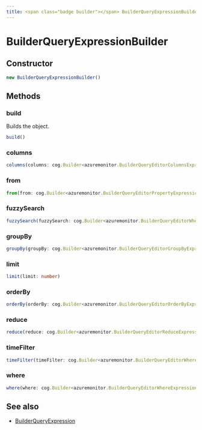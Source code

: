 ```yaml
---
title: <span class="badge builder"></span> BuilderQueryExpressionBuilder
---
```

# <span class="badge builder"></span> BuilderQueryExpressionBuilder

## Constructor

```typescript
new BuilderQueryExpressionBuilder()
```
## Methods

### <span class="badge object-method"></span> build

Builds the object.

```typescript
build()
```

### <span class="badge object-method"></span> columns

```typescript
columns(columns: cog.Builder<azuremonitor.BuilderQueryEditorColumnsExpression>)
```

### <span class="badge object-method"></span> from

```typescript
from(from: cog.Builder<azuremonitor.BuilderQueryEditorPropertyExpression>)
```

### <span class="badge object-method"></span> fuzzySearch

```typescript
fuzzySearch(fuzzySearch: cog.Builder<azuremonitor.BuilderQueryEditorWhereExpressionArray>)
```

### <span class="badge object-method"></span> groupBy

```typescript
groupBy(groupBy: cog.Builder<azuremonitor.BuilderQueryEditorGroupByExpressionArray>)
```

### <span class="badge object-method"></span> limit

```typescript
limit(limit: number)
```

### <span class="badge object-method"></span> orderBy

```typescript
orderBy(orderBy: cog.Builder<azuremonitor.BuilderQueryEditorOrderByExpressionArray>)
```

### <span class="badge object-method"></span> reduce

```typescript
reduce(reduce: cog.Builder<azuremonitor.BuilderQueryEditorReduceExpressionArray>)
```

### <span class="badge object-method"></span> timeFilter

```typescript
timeFilter(timeFilter: cog.Builder<azuremonitor.BuilderQueryEditorWhereExpressionArray>)
```

### <span class="badge object-method"></span> where

```typescript
where(where: cog.Builder<azuremonitor.BuilderQueryEditorWhereExpressionArray>)
```

## See also

 * <span class="badge object-type-interface"></span> [BuilderQueryExpression](./object-BuilderQueryExpression.md)
